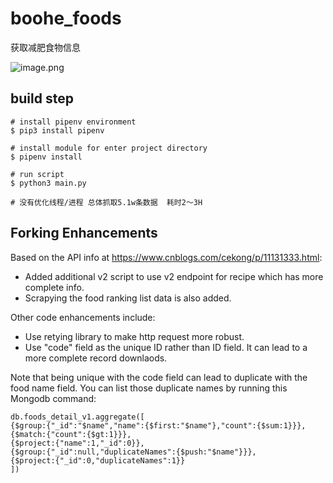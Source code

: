 # boohe_foods

获取减肥食物信息

![image.png](https://i.loli.net/2019/11/21/bDJSWKmuOh1rVQZ.png)

## build step

```
# install pipenv environment
$ pip3 install pipenv

# install module for enter project directory 
$ pipenv install

# run script
$ python3 main.py

# 没有优化线程/进程 总体抓取5.1w条数据  耗时2～3H
```
## Forking Enhancements

Based on the API info at https://www.cnblogs.com/cekong/p/11131333.html:

- Added additional v2 script to use v2 endpoint for recipe which has more complete info. 
- Scrapying the food ranking list data is also added. 

Other code enhancements include:

- Use retying library to make http request more robust.
- Use "code" field as the unique ID rather than ID field. It can lead to a more  complete record downlaods.

Note that being unique with the code field can lead to duplicate with the food name field. You can list those duplicate names by running this Mongodb command:

```
db.foods_detail_v1.aggregate([
{$group:{"_id":"$name","name":{$first:"$name"},"count":{$sum:1}}},
{$match:{"count":{$gt:1}}},
{$project:{"name":1,"_id":0}},
{$group:{"_id":null,"duplicateNames":{$push:"$name"}}},
{$project:{"_id":0,"duplicateNames":1}}
])
```
